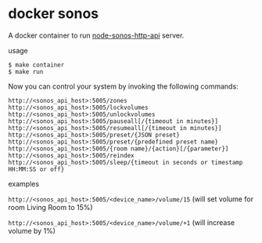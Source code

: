 docker sonos
===

A docker container to run [node-sonos-http-api](https://github.com/jishi/node-sonos-http-api) server.

usage

	$ make container
	$ make run


Now you can control your system by invoking the following commands:

	http://<sonos_api_host>:5005/zones
	http://<sonos_api_host>:5005/lockvolumes
	http://<sonos_api_host>:5005/unlockvolumes
	http://<sonos_api_host>:5005/pauseall[/{timeout in minutes}]
	http://<sonos_api_host>:5005/resumeall[/{timeout in minutes}]
	http://<sonos_api_host>:5005/preset/{JSON preset}
	http://<sonos_api_host>:5005/preset/{predefined preset name}
	http://<sonos_api_host>:5005/{room name}/{action}[/{parameter}]
	http://<sonos_api_host>:5005/reindex
	http://<sonos_api_host>:5005/sleep/{timeout in seconds or timestamp HH:MM:SS or off}

examples

`http://<sonos_api_host>:5005/<device_name>/volume/15`
(will set volume for room Living Room to 15%)

`http://<sonos_api_host>:5005/<device_name>/volume/+1`
(will increase volume by 1%)
